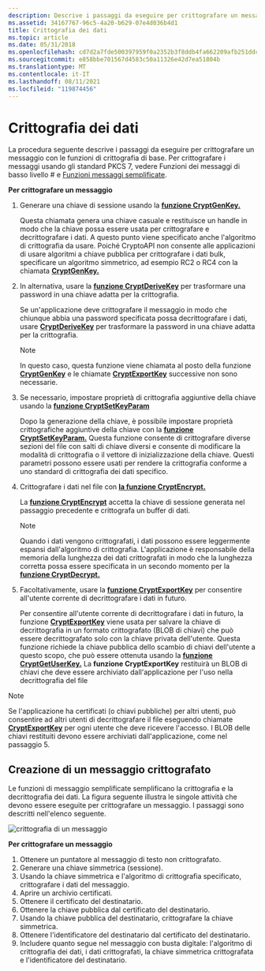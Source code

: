 ```yaml
---
description: Descrive i passaggi da eseguire per crittografare un messaggio con le funzioni di crittografia di base.
ms.assetid: 34167767-96c5-4a20-b629-07e4d036b4d1
title: Crittografia dei dati
ms.topic: article
ms.date: 05/31/2018
ms.openlocfilehash: cd7d2a7fde500397959f0a2352b3f8ddb4fa662209afb251ddceaa8774048f9c
ms.sourcegitcommit: e858bbe701567d4583c50a11326e42d7ea51804b
ms.translationtype: MT
ms.contentlocale: it-IT
ms.lasthandoff: 08/11/2021
ms.locfileid: "119874456"
---
```

# <a name="encrypting-data"></a>Crittografia dei dati

La procedura seguente descrive i passaggi da eseguire per crittografare un messaggio con le funzioni di crittografia di base. Per crittografare i messaggi usando gli standard PKCS 7, vedere Funzioni dei messaggi di basso livello \# e [Funzioni messaggi semplificate](cryptography-functions.md). [](cryptography-functions.md)

**Per crittografare un messaggio**

1.  Generare una chiave di sessione usando la [**funzione CryptGenKey.**](/windows/desktop/api/Wincrypt/nf-wincrypt-cryptgenkey)

    Questa chiamata genera una chiave casuale e restituisce un handle in modo che la chiave possa essere usata per crittografare e decrittografare i dati. A questo punto viene specificato anche l'algoritmo di crittografia da usare. Poiché CryptoAPI non consente alle applicazioni di usare algoritmi a chiave pubblica per crittografare i dati bulk, specificare un algoritmo simmetrico, ad esempio RC2 o RC4 con la chiamata [**CryptGenKey.**](/windows/desktop/api/Wincrypt/nf-wincrypt-cryptgenkey)

2.  In alternativa, usare la [**funzione CryptDeriveKey**](/windows/desktop/api/Wincrypt/nf-wincrypt-cryptderivekey) per trasformare una password in una chiave adatta per la crittografia.

    Se un'applicazione deve crittografare il messaggio in modo che chiunque abbia una password specificata possa decrittografare i dati, usare [**CryptDeriveKey**](/windows/desktop/api/Wincrypt/nf-wincrypt-cryptderivekey) per trasformare la password in una chiave adatta per la crittografia.

    > [!Note]  
    > In questo caso, questa funzione viene chiamata al posto della funzione [**CryptGenKey**](/windows/desktop/api/Wincrypt/nf-wincrypt-cryptgenkey) e le chiamate [**CryptExportKey**](/windows/desktop/api/Wincrypt/nf-wincrypt-cryptexportkey) successive non sono necessarie.

     

3.  Se necessario, impostare proprietà di crittografia aggiuntive della chiave usando la [**funzione CryptSetKeyParam**](/windows/desktop/api/Wincrypt/nf-wincrypt-cryptsetkeyparam)

    Dopo la generazione della chiave, è possibile impostare proprietà crittografiche aggiuntive della chiave con la [**funzione CryptSetKeyParam.**](/windows/desktop/api/Wincrypt/nf-wincrypt-cryptsetkeyparam) Questa funzione consente di crittografare diverse sezioni del file con salti di chiave diversi e consente di modificare la modalità di crittografia o il vettore di inizializzazione della chiave. Questi parametri possono essere usati per rendere la crittografia conforme a uno standard di crittografia dei dati specifico.

4.  Crittografare i dati nel file con [**la funzione CryptEncrypt.**](/windows/desktop/api/Wincrypt/nf-wincrypt-cryptencrypt)

    La [**funzione CryptEncrypt**](/windows/desktop/api/Wincrypt/nf-wincrypt-cryptencrypt) accetta la chiave di sessione generata nel passaggio precedente e crittografa un buffer di dati.

    > [!Note]  
    > Quando i dati vengono crittografati, i dati possono essere leggermente espansi dall'algoritmo di crittografia. L'applicazione è responsabile della memoria della lunghezza dei dati crittografati in modo che la lunghezza corretta possa essere specificata in un secondo momento per la [**funzione CryptDecrypt.**](/windows/desktop/api/Wincrypt/nf-wincrypt-cryptdecrypt)

     

5.  Facoltativamente, usare la [**funzione CryptExportKey**](/windows/desktop/api/Wincrypt/nf-wincrypt-cryptexportkey) per consentire all'utente corrente di decrittografare i dati in futuro.

    Per consentire all'utente corrente di decrittografare i dati in futuro, la funzione [**CryptExportKey**](/windows/desktop/api/Wincrypt/nf-wincrypt-cryptexportkey) viene usata per salvare la chiave di decrittografia in un formato crittografato (BLOB di chiavi) che può essere decrittografato solo con la chiave privata dell'utente. Questa funzione richiede la chiave pubblica dello scambio di chiavi dell'utente a questo scopo, che può essere ottenuta usando la [**funzione CryptGetUserKey.**](/windows/desktop/api/Wincrypt/nf-wincrypt-cryptgetuserkey) La **funzione CryptExportKey** restituirà un BLOB di chiavi che deve essere archiviato dall'applicazione per l'uso nella decrittografia del file

> [!Note]  
> Se l'applicazione ha certificati (o chiavi pubbliche) per altri utenti, può consentire ad altri utenti di decrittografare il file eseguendo chiamate [**CryptExportKey**](/windows/desktop/api/Wincrypt/nf-wincrypt-cryptexportkey) per ogni utente che deve ricevere l'accesso. I BLOB delle chiavi restituiti devono essere archiviati dall'applicazione, come nel passaggio 5.

 

## <a name="creating-an-encrypted-message"></a>Creazione di un messaggio crittografato

Le funzioni di messaggio semplificate semplificano la crittografia e la decrittografia dei dati. La figura seguente illustra le singole attività che devono essere eseguite per crittografare un messaggio. I passaggi sono descritti nell'elenco seguente.

![crittografia di un messaggio](images/encmsg.png)

**Per crittografare un messaggio**

1.  Ottenere un puntatore al messaggio di testo non crittografato.
2.  Generare una chiave simmetrica (sessione).
3.  Usando la chiave simmetrica e l'algoritmo di crittografia specificato, crittografare i dati del messaggio.
4.  Aprire un archivio certificati.
5.  Ottenere il certificato del destinatario.
6.  Ottenere la chiave pubblica dal certificato del destinatario.
7.  Usando la chiave pubblica del destinatario, crittografare la chiave simmetrica.
8.  Ottenere l'identificatore del destinatario dal certificato del destinatario.
9.  Includere quanto segue nel messaggio con busta digitale: l'algoritmo di crittografia dei dati, i dati crittografati, la chiave simmetrica crittografata e l'identificatore del destinatario.

 

 



